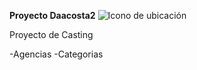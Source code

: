 **Proyecto Daacosta2** ![Icono de ubicación](https://image.shutterstock.com/image-vector/location-map-pin-icon-symbol-260nw-2476814193.jpg)

Proyecto de Casting

-Agencias
-Categorias